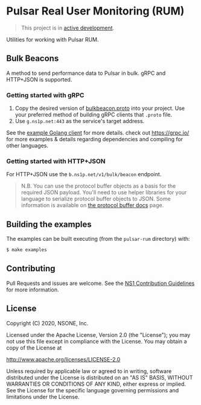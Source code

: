 Pulsar Real User Monitoring (RUM)
=================================

> This project is in [active development](https://github.com/ns1/community/blob/master/project_status/ACTIVE_DEVELOPMENT.md).

Utilities for working with Pulsar RUM.


Bulk Beacons
------------

A method to send performance data to Pulsar in bulk.  gRPC and HTTP+JSON is
supported.  

### Getting started with gRPC

1. Copy the desired version of 
[bulkbeacon.proto](https://github.com/ns1/pulsar-routemap/proto/bulkbeacon)
into your project.  Use your preferred method of building gRPC clients that 
`.proto` file.
2. Use `g.ns1p.net:443` as the service's target address.

See the [example Golang client](https://github.com/ns1/pulsar-rum/blob/master/cmd/example_client/grpc_example_client.go) 
for more details.  check out https://grpc.io/ for more examples & details
regarding dependencies and compiling for other languages.

### Getting started with HTTP+JSON

For HTTP+JSON use the `b.ns1p.net/v1/bulk/beacon` endpoint.

> N.B. You can use the protocol buffer objects as a basis for the required
> JSON payload.  You'll need to use helper libraries for your language to
> serialize protocol buffer objects to JSON.  Some information is available on 
> [the protocol buffer docs](https://github.com/protocolbuffers/protobuf/blob/master/docs/third_party.md)
> page.


Building the examples
---------------------

The examples can be built executing (from the `pulsar-rum` directory) with:

```sh
$ make examples
```


Contributing
------------

Pull Requests and issues are welcome. See the [NS1 Contribution Guidelines](https://github.com/ns1/community) 
for more information.


License
-------

Copyright (C) 2020, NSONE, Inc.

Licensed under the Apache License, Version 2.0 (the "License");
you may not use this file except in compliance with the License.
You may obtain a copy of the License at

http://www.apache.org/licenses/LICENSE-2.0

Unless required by applicable law or agreed to in writing, software
distributed under the License is distributed on an "AS IS" BASIS,
WITHOUT WARRANTIES OR CONDITIONS OF ANY KIND, either express or implied.
See the License for the specific language governing permissions and
limitations under the License.

